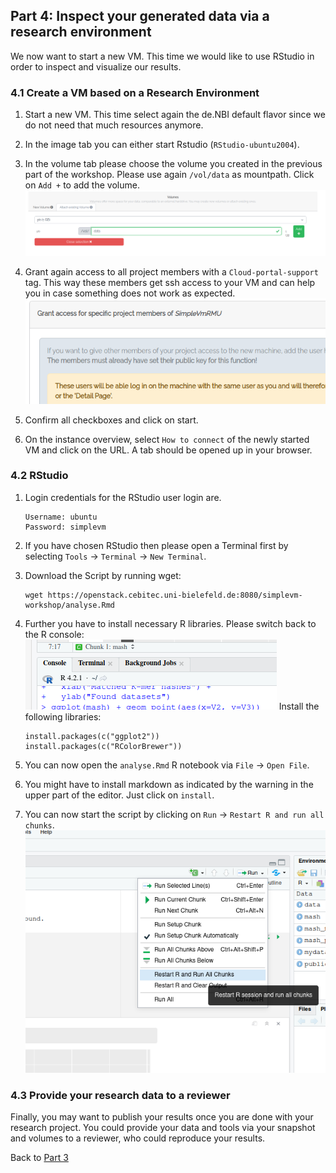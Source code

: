 ## Part 4: Inspect your generated data via a research environment

We now want to start a new VM. This time we would like to use RStudio 
in order to inspect and visualize our results.

### 4.1 Create a VM based on a Research Environment

1. Start a new VM. This time select again the de.NBI default flavor since
   we do not need that much resources anymore.

2. In the image tab you can either start Rstudio (`RStudio-ubuntu2004`).
   
3. In the volume tab please choose the volume you created
   in the previous part of the workshop.
   Please use again `/vol/data` as mountpath. Click on `Add +` to add the volume.
   ![](figures/reuseVolume.png)

4. Grant again access to all project members with a `Cloud-portal-support` tag.
   This way these members get ssh access to your VM and can help you in case
   something does not work as expected.
   ![](figures/grantAccess.png)

5. Confirm all checkboxes and click on start.

6. On the instance overview, select `How to connect` of the newly started VM 
   and click on the URL. A tab should be opened up in your browser.

### 4.2 RStudio

1. Login credentials for the RStudio user login are.
   ```
   Username: ubuntu  
   Password: simplevm
   ```

2. If you have chosen RStudio then please open a Terminal first by selecting
   `Tools` -> `Terminal` -> `New Terminal`.

3. Download the Script by running wget:
   ```
   wget https://openstack.cebitec.uni-bielefeld.de:8080/simplevm-workshop/analyse.Rmd
   ```   
   
4. Further you have to install necessary R libraries. Please switch back
   to the R console:
   ![](figures/rconsole.png)
   Install the following libraries: 
   ```
   install.packages(c("ggplot2"))
   install.packages(c("RColorBrewer"))
   ```
5. You can now open the `analyse.Rmd` R notebook via `File` -> `Open File`.

6. You might have to install markdown as indicated by the warning in the upper
   part of the editor. Just click on `install`.

7. You can now start the script by clicking on `Run` -> `Restart R and run all chunks`.
  ![](figures/runRScript.png)

### 4.3 Provide your research data to a reviewer

Finally, you may want to publish your results once you are done with your research project.
You could provide your data and tools via your snapshot and volumes to a reviewer,
who could reproduce your results.

Back to [Part 3](part3.md)
